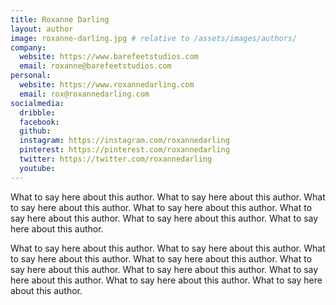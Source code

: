 ```yaml
---
title: Roxanne Darling
layout: author
image: roxanne-darling.jpg # relative to /assets/images/authors/
company: 
  website: https://www.barefeetstudios.com
  email: roxanne@barefeetstudios.com
personal:
  website: https://www.roxannedarling.com
  email: rox@roxannedarling.com
socialmedia:
  dribble: 
  facebook: 
  github: 
  instagram: https://instagram.com/roxannedarling
  pinterest: https://pinterest.com/roxannedarling
  twitter: https://twitter.com/roxannedarling
  youtube: 
---
```


What to say here about this author. What to say here about this author. What to say here about this author. What to say here about this author. What to say here about this author. What to say here about this author. What to say here about this author. 

What to say here about this author. What to say here about this author. What to say here about this author. What to say here about this author. What to say here about this author. What to say here about this author. What to say here about this author. What to say here about this author. What to say here about this author. 